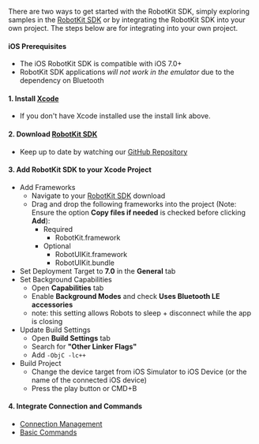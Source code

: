 There are two ways to get started with the RobotKit SDK, simply exploring samples in the [RobotKit SDK](https://github.com/orbotix/Sphero-iOS-SDK/zipball/master) or by integrating the RobotKit SDK into your own project.  The steps below are for integrating into your own project.

#### iOS Prerequisites

- The iOS RobotKit SDK is compatible with iOS 7.0+
- RobotKit SDK applications *will not work in the emulator* due to the dependency on Bluetooth

#### 1. Install [Xcode](https://macappsto.re/us/Bk9QD.m)
- If you don't have Xcode installed use the install link above.

#### 2. Download [RobotKit SDK](https://github.com/orbotix/Sphero-iOS-SDK/zipball/master)
- Keep up to date by watching our [GitHub Repository](https://github.com/orbotix/Sphero-iOS-SDK)

#### 3. Add RobotKit SDK to your Xcode Project
- Add Frameworks
	- Navigate to your [RobotKit SDK](https://github.com/orbotix/Sphero-iOS-SDK/zipball/master) download
	- Drag and drop the following frameworks into the project (Note: Ensure the option **Copy files if needed** is checked before clicking **Add**):
		- Required 	
			- RobotKit.framework
		- Optional		
			- RobotUIKit.framework
			- RobotUIKit.bundle
- Set Deployment Target to **7.0** in the **General** tab
- Set Background Capabilities
	- Open **Capabilities** tab
	- Enable **Background Modes** and check **Uses Bluetooth LE accessories**
	- note: this setting allows Robots to sleep + disconnect while the app is closing
- Update Build Settings
	- Open **Build Settings** tab
	- Search for **"Other Linker Flags"**
	- Add ```-ObjC -lc++```
- Build Project
	- Change the device target from iOS Simulator to iOS Device (or the name of the connected iOS device)
	- Press the play button or CMD+B


#### 4. Integrate Connection and Commands

- [Connection Management](/sdk-documentation/connection-management)
- [Basic Commands](/sdk-documentation/basic-commands)
